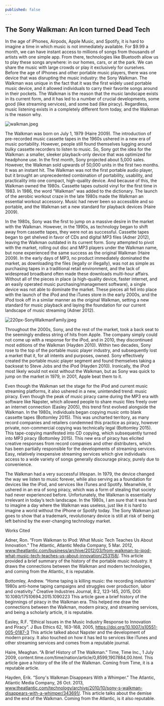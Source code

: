 ```yaml
---
published: false
---
```

## The Sony Walkman: An Icon turned Dead Tech
In the age of iPhones, Airpods, Apple Music, and Spotify, it is hard to imagine a time in which music is not immediately available. For $9.99 a month, we can have instant access to millions of songs from thousands of artists with one simple app. From there, technologies like Bluetooth allow us to play these songs anywhere: in our homes, cars, or at the park. We can share the music with large crowds or play it exclusively for ourselves. Before the age of iPhones and other portable music players, there was one device that was disrupting the music industry: the Sony Walkman. The Walkman was unique in the fact that it was the first widely used portable music device, and it allowed individuals to carry their favorite songs around in their pockets. The Walkman is the reason that the music landscape exists in its current form, and it has led to a number of crucial developments, some good (like streaming services), and some bad (like piracy). Regardless, music listening exists in a completely different form today, and the Walkman is the reason why.
    
![walkman.jpeg]({{site.baseurl}}/assets/images/walkman.jpeg)

	
The Walkman was born on July 1, 1979 (Haire 2009). The introduction of pre-recorded music cassette tapes in the 1960s ushered in a new era of music portability. However, people still found themselves lugging around bulky cassette recorders to listen to music. So, Sony got the idea for the Walkman: a smaller, sleeker playback-only device that was optimized for headphone use. In the first month, Sony projected about 5,000 sales. However, the Walkman sold upwards of 50,000 units in the first two months. It was an instant hit. The Walkman was not the first portable audio player, but it brought an unprecedented combination of portability, usability, and practicality into one compact, high-quality device. And because of this, the Walkman owned the 1980s. Cassette tapes outsold vinyl for the first time in 1983. In 1986, the word “Walkman” was added to the dictionary. The launch of the aerobic workout craze in the late 1980s made the Walkman an essential workout accessory. Music had never been so accessible and so portable, and the Walkman set a new standard for playback devices (Haire 2009).
	
In the 1980s, Sony was the first to jump on a massive desire in the market with the Walkman. However, in the 1990s, as technology began to shift away from cassette tapes, they were not as successful. Cassette tapes began to get shelved in favor of CDs and digital MP3 files (Adner 2012), leaving the Walkman outdated in its current form. Sony attempted to pivot with the market, rolling out disc and MP3 players under the Walkman name, but none experienced the same success as the original Walkman (Haire 2009). In the early days of MP3, no product immediately dominated the market, as downloading the files (legally or illegally), was not as simple as purchasing tapes in a traditional retail environment, and the lack of widespread broadband often made these downloads multi-hour affairs. Without all of the pieces in place (a high-quality device, faster internet, and an easily operated music purchasing/management software), a single device was not able to dominate the market. These pieces all fell into place with the launch of the iPod and the iTunes store in the early 2000s, and the iPod took off in a similar manner as the original Walkman, setting a new standard for music playback and laying the foundation for our current landscape of music streaming (Adner 2012).
    
![220px-SonyWalkmanFamily.jpeg]({{site.baseurl}}/assets/images/220px-SonyWalkmanFamily.jpeg)

	
Throughout the 2000s, Sony, and the rest of the market, took a back seat to the seemingly endless string of hits from Apple. The company simply could not come up with a response for the iPod, and in 2010, they discontinued most editions of the Walkman (Hayden 2010). Within two decades, Sony rose to the top of the portable music player industry, and subsequently lost a market that it, for all intents and purposes, owned. Sony effectively created the portable music player segment and found themselves taking a backseat to Steve Jobs and the iPod (Hayden 2010). Ironically, the iPod most likely would not exist without the Walkman, but as Sony was quick to jump on the market in 1979, in 2001, Apple beat them to it.
	
Even though the Walkman set the stage for the iPod and current music streaming platforms, it also ushered in a new, unintended trend: music piracy. Even though the peak of music piracy came during the MP3 era with software like Napster, which allowed people to share music files freely over an internet connection (Easley 2005), this trend first evolved alongside the Walkman. In the 1980s, individuals began copying music onto blank cassette tapes (Bottomley 2015). This was uncharted territory, as many record companies and retailers condemned this practice as piracy, however private, non-commercial copying was technically legal (Bottomley 2015). This tape-copying manifested into CD copying, which subsequently turned into MP3 piracy (Bottomley 2015). This new era of piracy has elicited creative responses from record companies and other distributers, which has been partially responsible for the developments of streaming services. Easy, relatively inexpensive streaming services which give individuals access to a wide variety of songs generally discourage piracy, purely due to convenience.
	
The Walkman had a very successful lifespan. In 1979, the device changed the way we listen to music forever, while also serving as a foundation for devices like the iPod, and services like iTunes and Spotify. Meanwhile, it ushered in an era of song piracy, which was a form of stealing that society had never experienced before. Unfortunately, the Walkman is essentially irrelevant in today’s tech landscape. In the 1980s, I am sure that it was hard to imagine a day where the Walkman was useless, just like it is hard to imagine a world without the iPhone or Spotify today. The Sony Walkman just goes to show that a trademark, revolutionary device is still at risk of being left behind by the ever-changing technology market. 

Works Cited

Adner, Ron. “From Walkman to IPod: What Music Tech Teaches Us About Innovation.” The Atlantic, Atlantic Media Company, 5 Mar. 2012, www.theatlantic.com/business/archive/2012/03/from-walkman-to-ipod-what-music-tech-teaches-us-about-innovation/253158/.
This article provided a brief summary of the history of the portable music industry. It draws the connections between the Walkman and modern technologies, and coming from the Atlantic, it is reputable. 

Bottomley, Andrew. “Home taping is killing music: the recording industries' 1980s anti-home taping campaigns and struggles over production, labor and creativity.” Creative Industries Journal, 8:2, 123-145, 2015, DOI: 10.1080/17510694.2015.1090223
This article gave a brief history of the beginnings of piracy in the Walkman era. This helped me draw the connections between the Walkman, modern piracy, and streaming services, and being a scholarly article, it is reputable.

Easley, R.F. “Ethical Issues in the Music Industry Response to Innovation and Piracy”. J Bus Ethics 62, 163–168, 2005, https://doi.org/10.1007/s10551-005-0187-3
This article talked about Napster and the development of modern piracy. It also touched on how it has led to services like iTunes and other streaming services and comes from a reputable journal.

Haire, Meaghan. “A Brief History of The Walkman.” Time, Time Inc., 1 July 2009, content.time.com/time/nation/article/0,8599,1907884,00.html.
This article gave a history of the life of the Walkman. Coming from Time, it is a reputable article.

Hayden, Erik. “Sony's Walkman Disappears With a Whimper.” The Atlantic, Atlantic Media Company, 26 Oct. 2013, www.theatlantic.com/technology/archive/2010/10/sony-s-walkman-disappears-with-a-whimper/343691/.
This article talks about the demise and the end of the Walkman. Coming from the Atlantic, is it also reputable.
	

